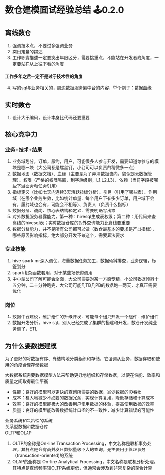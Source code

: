 # 数仓建模面试经验总结 🕹️0.2.0

## 离线数仓
1. 强调技术点，不要过多强调业务  
2. 突出定量的描述  
3. 工作职责描述一定要突出年限区分，需要挑重点，不能站在开发者的角度，一定要站在从上往下看的角度
#### 工作多年之后一定不是过于技术性的角度  
4. 写的sql与业务相关的，周边数据服务偏中台的内容，举个例子：数据血缘


## 实时数仓
1. 设计大于编码，设计本身比代码还要重要  


## 核心竞争力
### 业务+技术+结果
1. 业务域划分，订单，履约，用户，可能很多人参与开发，需要知道你参与的模块是哪一块（大公司都是螺丝钉，小公司可以负责的稍微多一点）
2. 数据地图（数据文档）、血缘（主要是为了弄清数据流向，貌似是元数据管理）、权限（严格的权限隔离，到字段级别，L1.L2.L3）、依赖（当前字段被哪些下游业务和任务引用）  
3. 指标定义（比如七天内连续3天活跃指标分析）、引用（引用了哪些表）、作用域（在哪个业务生效，比如统计单量，每个用户下有多少订单，用户域下会有，履约域也会有，可能会不相等）、负责人（负责什么指标）
4. 数据分层、流向、核心表结构和定义，需要明确写出来 
5. 对外数据服务暴露能力，第一种：hivesql生成表权限；第二种：用代码来查离线的hivesql表；实时数据仓库的对外查询能力比离线要重要  
6. 数据分析能力，并不是所有公司都可以做（数仓最基本的要求是产出指标），哪些原因影响指标，绝大部分开发不做这个，需要算法要求  

### 专业技能
1. hive spark mr深入调优，海量数据任务加工，数据倾斜排查，业务逻辑，标签划分  
2. spark复杂函数套用，对于某些场景的调用
3. 中小型公司了解可能会全面，大公司需要对某一方面专精，小公司数据倾斜十五分钟，二十分钟跑完，大公司可能几TB几PB的数据跑一两天，才真正需要优化

### 岗位
1. 数据中台建设，维护组件的升级开发，可能每个组只开发一个组件，维护组件  
2. 数据开发分析，hive sql，别人已经完成了集群的搭建和开发，数仓开发纯业务侧了，ETL  


## 为什么要数据建模
为了更好的将数据有序、有结构地分类组织和存储，它强调从业务，数据存取和使用的角度合理存储数据  

大数据系统需要数据模型方法来帮助更好地组织和存储数据，以便在性能、效率和质量之间取得最佳平衡  
+ 性能：良好的模型可以更快的查询所需要的数据，减少数据的IO吞吐  
+ 成本：极大地减少不必要的数据冗余，实现计算复用，降低存储和计算成本  
+ 效率：良好的模型能极大的改善用户使用数据的体验，提高使用数据的效率  
+ 质量：良好的模型能改善数据统计口径的不一致性，减少计算错误的可能性  

业务系统和决策性的系统  
关系型数据和数据仓库  
OLTP和OLAP  
1. OLTP的全称是On-line Transaction Processing，中文名称是联机事务处理。其特点是会有高并发且数据量级不大的查询，是主要用于管理事务（transaction-oriented)的系统  
2. OLAP的全称是 On-line Analytical Processing，中文名称是联机分析处理。其特点是查询频率较OLTP系统更低，但通常会涉及到非常复杂的聚合计算  